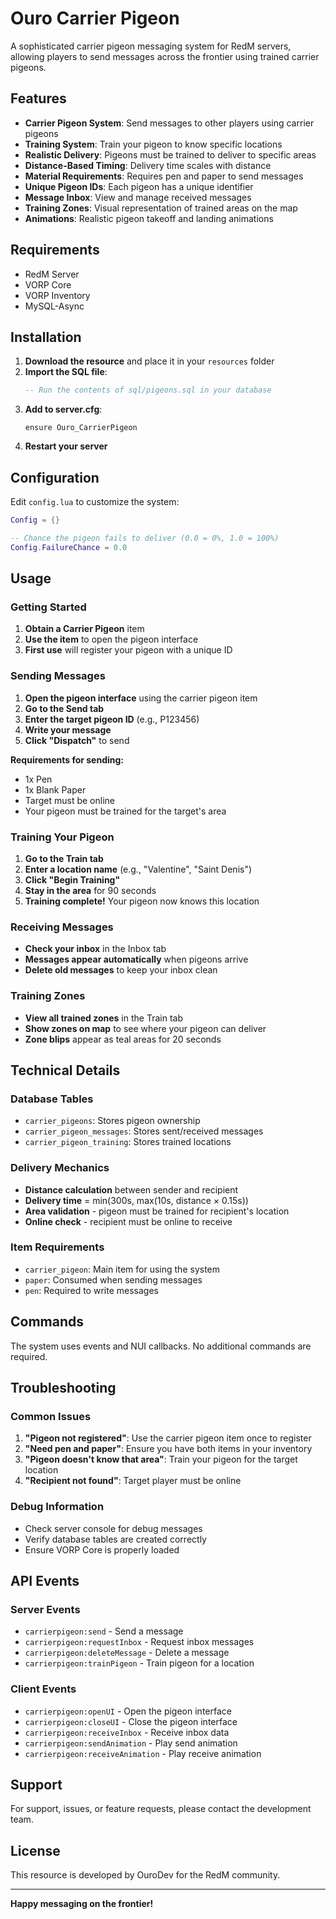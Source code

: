 # Ouro Carrier Pigeon

A sophisticated carrier pigeon messaging system for RedM servers, allowing players to send messages across the frontier using trained carrier pigeons.

## Features

- **Carrier Pigeon System**: Send messages to other players using carrier pigeons
- **Training System**: Train your pigeon to know specific locations
- **Realistic Delivery**: Pigeons must be trained to deliver to specific areas
- **Distance-Based Timing**: Delivery time scales with distance
- **Material Requirements**: Requires pen and paper to send messages
- **Unique Pigeon IDs**: Each pigeon has a unique identifier
- **Message Inbox**: View and manage received messages
- **Training Zones**: Visual representation of trained areas on the map
- **Animations**: Realistic pigeon takeoff and landing animations

## Requirements

- RedM Server
- VORP Core
- VORP Inventory
- MySQL-Async

## Installation

1. **Download the resource** and place it in your `resources` folder
2. **Import the SQL file**:
   ```sql
   -- Run the contents of sql/pigeons.sql in your database
   ```
3. **Add to server.cfg**:
   ```
   ensure Ouro_CarrierPigeon
   ```
4. **Restart your server**

## Configuration

Edit `config.lua` to customize the system:

```lua
Config = {}

-- Chance the pigeon fails to deliver (0.0 = 0%, 1.0 = 100%)
Config.FailureChance = 0.0
```

## Usage

### Getting Started
1. **Obtain a Carrier Pigeon** item
2. **Use the item** to open the pigeon interface
3. **First use** will register your pigeon with a unique ID

### Sending Messages
1. **Open the pigeon interface** using the carrier pigeon item
2. **Go to the Send tab**
3. **Enter the target pigeon ID** (e.g., P123456)
4. **Write your message**
5. **Click "Dispatch"** to send

**Requirements for sending:**
- 1x Pen
- 1x Blank Paper
- Target must be online
- Your pigeon must be trained for the target's area

### Training Your Pigeon
1. **Go to the Train tab**
2. **Enter a location name** (e.g., "Valentine", "Saint Denis")
3. **Click "Begin Training"**
4. **Stay in the area** for 90 seconds
5. **Training complete!** Your pigeon now knows this location

### Receiving Messages
- **Check your inbox** in the Inbox tab
- **Messages appear automatically** when pigeons arrive
- **Delete old messages** to keep your inbox clean

### Training Zones
- **View all trained zones** in the Train tab
- **Show zones on map** to see where your pigeon can deliver
- **Zone blips** appear as teal areas for 20 seconds

## Technical Details

### Database Tables
- `carrier_pigeons`: Stores pigeon ownership
- `carrier_pigeon_messages`: Stores sent/received messages
- `carrier_pigeon_training`: Stores trained locations

### Delivery Mechanics
- **Distance calculation** between sender and recipient
- **Delivery time** = min(300s, max(10s, distance × 0.15s))
- **Area validation** - pigeon must be trained for recipient's location
- **Online check** - recipient must be online to receive

### Item Requirements
- `carrier_pigeon`: Main item for using the system
- `paper`: Consumed when sending messages
- `pen`: Required to write messages

## Commands

The system uses events and NUI callbacks. No additional commands are required.

## Troubleshooting

### Common Issues
1. **"Pigeon not registered"**: Use the carrier pigeon item once to register
2. **"Need pen and paper"**: Ensure you have both items in your inventory
3. **"Pigeon doesn't know that area"**: Train your pigeon for the target location
4. **"Recipient not found"**: Target player must be online

### Debug Information
- Check server console for debug messages
- Verify database tables are created correctly
- Ensure VORP Core is properly loaded

## API Events

### Server Events
- `carrierpigeon:send` - Send a message
- `carrierpigeon:requestInbox` - Request inbox messages
- `carrierpigeon:deleteMessage` - Delete a message
- `carrierpigeon:trainPigeon` - Train pigeon for a location

### Client Events
- `carrierpigeon:openUI` - Open the pigeon interface
- `carrierpigeon:closeUI` - Close the pigeon interface
- `carrierpigeon:receiveInbox` - Receive inbox data
- `carrierpigeon:sendAnimation` - Play send animation
- `carrierpigeon:receiveAnimation` - Play receive animation

## Support

For support, issues, or feature requests, please contact the development team.

## License

This resource is developed by OuroDev for the RedM community.

---

**Happy messaging on the frontier!**
